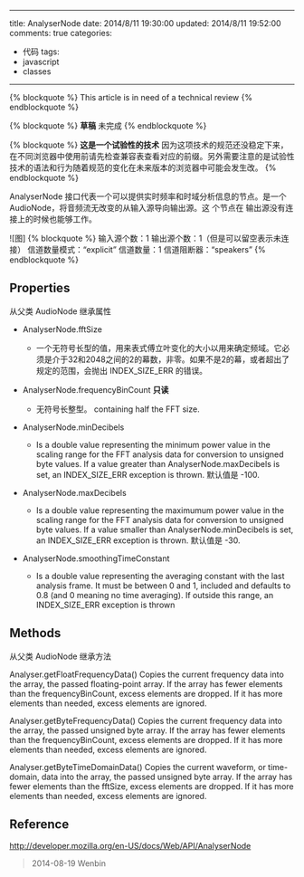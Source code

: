 ---
title: AnalyserNode
date: 2014/8/11 19:30:00
updated: 2014/8/11 19:52:00
comments: true
categories:
- 代码
tags:
- javascript
- classes
------


{% blockquote %}
This article is in need of a technical review
{% endblockquote %}

{% blockquote %}
**草稿**
未完成
{% endblockquote %}

{% blockquote %}
**这是一个试验性的技术**
因为这项技术的规范还没稳定下来，在不同浏览器中使用前请先检查兼容表查看对应的前缀。另外需要注意的是试验性技术的语法和行为随着规范的变化在未来版本的浏览器中可能会发生改。
{% endblockquote %}

AnalyserNode 接口代表一个可以提供实时频率和时域分析信息的节点。是一个 AudioNode，将音频流无改变的从输入源导向输出源。这
个节点在 输出源没有连接上的时候也能够工作。

![图]
{% blockquote %}
输入源个数：1
输出源个数：1（但是可以留空表示未连接）
信道数量模式：“explicit”
信道数量：1
信道阻断器：“speakers”
{% endblockquote %}


Properties
----------
从父类 AudioNode 继承属性

- AnalyserNode.fftSize
  - 一个无符号长型的值，用来表式傅立叶变化的大小以用来确定频域。它必须是介于32和2048之间的2的幕数，非零。如果不是2的幕，或者超出了规定的范围，会抛出 INDEX_SIZE_ERR 的错误。

- AnalyserNode.frequencyBinCount **只读**
  - 无符号长整型。 containing half the FFT size.

- AnalyserNode.minDecibels
  - Is a double value representing the minimum power value in the scaling range for the FFT analysis data for conversion to unsigned byte values. If a value greater than AnalyserNode.maxDecibels is set, an INDEX_SIZE_ERR exception is thrown. 默认值是 -100.

- AnalyserNode.maxDecibels
  - Is a double value representing the maximumum power value in the scaling range for the FFT analysis data for conversion to unsigned byte values. If a value smaller than AnalyserNode.minDecibels is set, an INDEX_SIZE_ERR exception is thrown. 默认值是 -30.

- AnalyserNode.smoothingTimeConstant
  - Is a double value representing the averaging constant with the last analysis frame. It must be between 0 and 1, included and defaults to 0.8 (and 0 meaning no time averaging). If outside this range, an INDEX_SIZE_ERR exception is thrown

Methods
----------
从父类 AudioNode 继承方法

Analyser.getFloatFrequencyData()
Copies the current frequency data into the array, the passed floating-point array. If the array has fewer elements than the frequencyBinCount, excess elements are dropped. If it has more elements than needed, excess elements are ignored.

Analyser.getByteFrequencyData()
Copies the current frequency data into the array, the passed unsigned byte array. If the array has fewer elements than the frequencyBinCount, excess elements are dropped. If it has more elements than needed, excess elements are ignored.

Analyser.getByteTimeDomainData()
Copies the current waveform, or time-domain, data into the array, the passed unsigned byte array. If the array has fewer elements than the fftSize, excess elements are dropped. If it has more elements than needed, excess elements are ignored.


Reference
---------
http://developer.mozilla.org/en-US/docs/Web/API/AnalyserNode

> 2014-08-19 Wenbin
